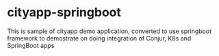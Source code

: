 # cityapp-springboot
This is sample of cityapp demo application, converted to use springboot framework to demostrate on doing integration of Conjur, K8s and SpringBoot apps
